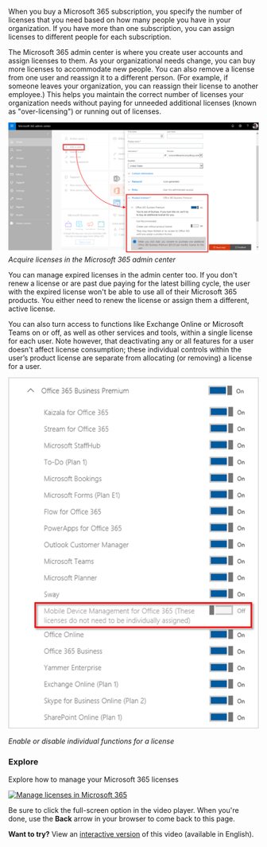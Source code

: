 When you buy a Microsoft 365 subscription, you specify the number of licenses that you need based on how many people you have in your organization. If you have more than one subscription, you can assign licenses to different people for each subscription.

The Microsoft 365 admin center is where you create user accounts and assign licenses to them. As your organizational needs change, you can buy more licenses to accommodate new people. You can also remove a license from one user and reassign it to a different person. (For example, if someone leaves your organization, you can reassign their license to another employee.) This helps you maintain the correct number of licenses your organization needs without paying for unneeded additional licenses (known as "over-licensing") or running out of licenses. 

![Microsoft 365 admin portal](../media/1-admin-portal.png)
*Acquire licenses in the Microsoft 365 admin center*

You can manage expired licenses in the admin center too. If you don't renew a license or are past due paying for the latest billing cycle, the user with the expired license won't be able to use all of their Microsoft 365 products. You either need to renew the license or assign them a different, active license. 

You can also turn access to functions like Exchange Online or Microsoft Teams on or off, as well as other services and tools, within a single license for each user. Note however, that deactivating any or all features for a user doesn't affect license consumption; these individual controls within the user’s product license are separate from allocating (or removing) a license for a user.

![Microsoft 365 licenses](../media/1-licenses.png)

*Enable or disable individual functions for a license* 

### Explore

Explore how to manage your Microsoft 365 licenses

<a href="https://go.microsoft.com/fwlink/?linkid=2111812">![Manage licenses in Microsoft 365](../media/lab-licenses-image.png)</a>  

Be sure to click the full-screen option in the video player. When you're done, use the **Back** arrow in your browser to come back to this page. 

**Want to try?** View an [interactive version](https://mslearn.cloudguides.com/guides/Manage%20licenses%20in%20Microsoft%20365) of this video (available in English).
